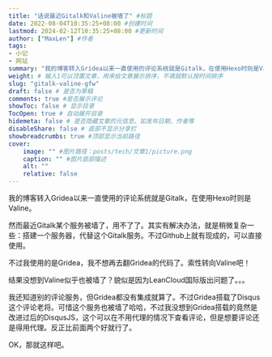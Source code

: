 ```yaml
---
title: "话说最近Gitalk和Valine被墙了" #标题
date: 2022-08-04T10:35:25+08:00 #创建时间
lastmod: 2024-02-12T10:35:25+08:00 #更新时间
author: ["MaxLen"] #作者
tags: 
- 小记
- 网站
summary: "我的博客转入Gridea以来一直使用的评论系统就是Gitalk，在使用Hexo时则是Valine。" #描述
weight: # 输入1可以顶置文章，用来给文章展示排序，不填就默认按时间排序
slug: "gitalk-valine-gfw"
draft: false # 是否为草稿
comments: true #是否展示评论
showToc: false # 显示目录
TocOpen: true # 自动展开目录
hidemeta: false # 是否隐藏文章的元信息，如发布日期、作者等
disableShare: false # 底部不显示分享栏
showbreadcrumbs: true #顶部显示当前路径
cover:
    image: "" #图片路径：posts/tech/文章1/picture.png
    caption: "" #图片底部描述
    alt: ""
    relative: false
---
```


我的博客转入Gridea以来一直使用的评论系统就是Gitalk，在使用Hexo时则是Valine。

然而最近Gitalk某个服务被墙了，用不了了。其实有解决办法，就是稍微复杂一些：搭建一个服务器，代替这个Gitalk服务。不过Github上就有现成的，可以直接使用。

不过我使用的是Gridea，我不想再去翻Gridea的代码了。索性转向Valine吧！

结果没想到Valine似乎也被墙了？貌似是因为LeanCloud国际版出问题了。。。

我还知道别的评论服务，但Gridea都没有集成就算了。不过Gridea搭载了Disqus这个评论老将。可惜这个服务也被墙了哈哈，不过我没想到Gridea搭载的竟然是改进过后的DisqusJS，这个可以在不用代理的情况下查看评论，但是想要评论还是得用代理。反正比前面两个好就行了。

OK，那就这样吧。
